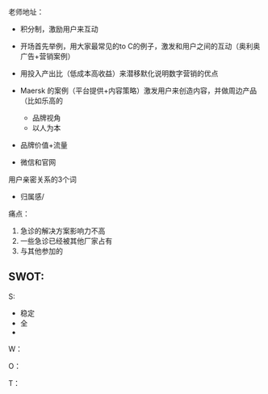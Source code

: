 老师地址：

- 积分制，激励用户来互动
- 开场首先举例，用大家最常见的to C的例子，激发和用户之间的互动（奥利奥广告+营销案例）
- 用投入产出比（低成本高收益）来潜移默化说明数字营销的优点
- Maersk 的案例（平台提供+内容策略）激发用户来创造内容，并做周边产品（比如乐高的
  - 品牌视角
  - 以人为本

- 品牌价值+流量
- 微信和官网 


用户亲密关系的3个词
- 归属感/







痛点：
1. 急诊的解决方案影响力不高
2. 一些急诊已经被其他厂家占有
3. 与其他参加的



## SWOT:
S: 
- 稳定
- 全
- 

W：

O：

T：